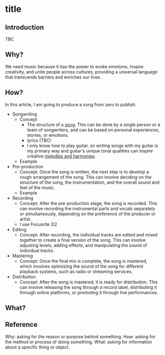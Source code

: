 # title

## Introduction

TBC

## Why?

We need music because it has the power to evoke emotions, inspire creativity, and unite people across cultures, providing a universal language that transcends barriers and enriches our lives.

## How?

In this article, I am going to produce a song from zero to publish.

* Songwriting
  * Concept
    * The structure of a [song]({{site.baseurl}}/blog/music/2023/05/06/song-writing.html). This can be done by a single person or a team of songwriters, and can be based on personal experiences, stories, or emotions.
    * lyrics (TBC)
    * I only know how to play guitar, so writing songs with my guitar is my primary way and guitar's unique tonal qualities can inspire creative [melodies and harmonies]({{site.baseurl}}/os/2023/04/02/overview.html).
  * Example
* Pre-production
  * Concept: Once the song is written, the next step is to develop a rough arrangement of the song. This can involve deciding on the structure of the song, the instrumentation, and the overall sound and feel of the music.
  * Example
* Recording
  * Concept: After the pre-production stage, the song is recorded. This can involve recording the instrumental parts and vocals separately or simultaneously, depending on the preference of the producer or artist.
  * I use Focusrite 2i2
* Editing
  * Concept: After recording, the individual tracks are edited and mixed together to create a final version of the song. This can involve adjusting levels, adding effects, and manipulating the sound of individual tracks.
* Mastering
  * Concept: Once the final mix is complete, the song is mastered, which involves optimizing the sound of the song for different playback systems, such as radio or streaming services.
* Distribution
  * Concept: After the song is mastered, it is ready for distribution. This can involve releasing the song through a record label, distributing it through online platforms, or promoting it through live performances.

## What?

## Reference

Why: asking for the reason or purpose behind something.
How: asking for the method or process of doing something.
What: asking for information about a specific thing or object.
